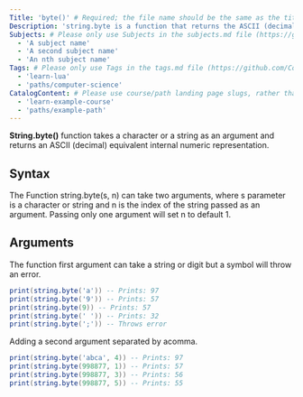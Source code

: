 ```yaml
---
Title: 'byte()' # Required; the file name should be the same as the title, but lowercase, with dashes instead of spaces, and all punctuation removed
Description: 'string.byte is a function that returns the ASCII (decimal) equivalent of a character.' # Required; ideally under 150 characters and starts with a present-tense verb (used in search engine results and content previews)
Subjects: # Please only use Subjects in the subjects.md file (https://github.com/Codecademy/docs/blob/main/documentation/subjects.md). If that list feels insufficient, feel free to create a new Subject and add it to subjects.md in your PR!
  - 'A subject name'
  - 'A second subject name'
  - 'An nth subject name'
Tags: # Please only use Tags in the tags.md file (https://github.com/Codecademy/docs/blob/main/documentation/tags.md). If that list feels insufficient, feel free to create a new Tag and add it to tags.md in your PR!
  - 'learn-lua'
  - 'paths/computer-science'
CatalogContent: # Please use course/path landing page slugs, rather than linking to individual content items. If listing multiple items, please put the most relevant one first
  - 'learn-example-course'
  - 'paths/example-path'
---
```


**String.byte()** function takes a character or a string as an argument and returns an ASCII (decimal) equivalent internal numeric representation.

## Syntax

The Function string.byte(s, n) can take two arguments, where s parameter is a character or string and n is the index of the string passed as an argument. Passing only one argument will set n to default 1.

## Arguments

The function first argument can take a string or digit  but a symbol will throw an error.

```lua
print(string.byte('a')) -- Prints: 97
print(string.byte('9')) -- Prints: 57
print(string.byte(9)) -- Prints: 57
print(string.byte(' ')) -- Prints: 32
print(string.byte(';')) -- Throws error
```

Adding a second argument separated by acomma.

```lua
print(string.byte('abca', 4)) -- Prints: 97 
print(string.byte(998877, 1)) -- Prints: 57
print(string.byte(998877, 3)) -- Prints: 56
print(string.byte(998877, 5)) -- Prints: 55
```


